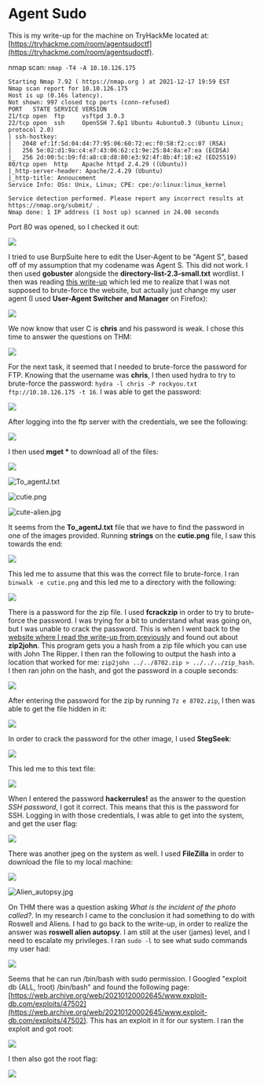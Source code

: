 # Agent Sudo

This is my write-up for the machine on TryHackMe located at: [https://tryhackme.com/room/agentsudoctf](https://tryhackme.com/room/agentsudoctf).

nmap scan: `nmap -T4 -A 10.10.126.175`

```
Starting Nmap 7.92 ( https://nmap.org ) at 2021-12-17 19:59 EST
Nmap scan report for 10.10.126.175
Host is up (0.16s latency).
Not shown: 997 closed tcp ports (conn-refused)
PORT   STATE SERVICE VERSION
21/tcp open  ftp     vsftpd 3.0.3
22/tcp open  ssh     OpenSSH 7.6p1 Ubuntu 4ubuntu0.3 (Ubuntu Linux; protocol 2.0)
| ssh-hostkey: 
|   2048 ef:1f:5d:04:d4:77:95:06:60:72:ec:f0:58:f2:cc:07 (RSA)
|   256 5e:02:d1:9a:c4:e7:43:06:62:c1:9e:25:84:8a:e7:ea (ECDSA)
|_  256 2d:00:5c:b9:fd:a8:c8:d8:80:e3:92:4f:8b:4f:18:e2 (ED25519)
80/tcp open  http    Apache httpd 2.4.29 ((Ubuntu))
|_http-server-header: Apache/2.4.29 (Ubuntu)
|_http-title: Annoucement
Service Info: OSs: Unix, Linux; CPE: cpe:/o:linux:linux_kernel

Service detection performed. Please report any incorrect results at https://nmap.org/submit/ .
Nmap done: 1 IP address (1 host up) scanned in 24.08 seconds
```

Port 80 was opened, so I checked it out:

![](<../../.gitbook/assets/image (323) (1) (1).png>)

I tried to use BurpSuite here to edit the User-Agent to be "Agent S", based off of my assumption that my codename was Agent S. This did not work. I then used **gobuster** alongside the **directory-list-2.3-small.txt** wordlist. I then was reading [this write-up](https://marcorei7.wordpress.com/2020/07/29/008-agent-sudo/) which led me to realize that I was not supposed to brute-force the website, but actually just change my user agent (I used **User-Agent Switcher and Manager** on Firefox):

![](<../../.gitbook/assets/image (331) (1) (1) (1) (1) (1) (1).png>)

We now know that user C is **chris** and his password is weak. I chose this time to answer the questions on THM:

![](<../../.gitbook/assets/image (346) (1) (1) (1) (1) (1) (1) (1) (1).png>)

For the next task, it seemed that I needed to brute-force the password for FTP. Knowing that the username was **chris**, I then used hydra to try to brute-force the password: `hydra -l chris -P rockyou.txt ftp://10.10.126.175 -t 16`. I was able to get the password:

![](<../../.gitbook/assets/image (328) (1) (1) (1) (1).png>)

After logging into the ftp server with the credentials, we see the following:

![](<../../.gitbook/assets/image (344) (1) (1) (1) (1) (1) (1) (1) (1) (1).png>)

I then used **mget \*** to download all of the files:

![](<../../.gitbook/assets/image (327) (1) (1) (1) (1) (1) (1).png>)

![To\_agentJ.txt](<../../.gitbook/assets/image (341) (1) (1) (1) (1) (1) (1) (1) (1) (1) (1) (1) (1).png>)

![cutie.png](<../../.gitbook/assets/image (332) (1) (1) (1) (1) (1) (1) (1) (1).png>)

![cute-alien.jpg](<../../.gitbook/assets/image (347) (1) (1) (1) (1) (1) (1) (1) (1).png>)

It seems from the **To\_agentJ.txt** file that we have to find the password in one of the images provided. Running **strings** on the **cutie.png** file, I saw this towards the end:

![](<../../.gitbook/assets/image (325) (1).png>)

This led me to assume that this was the correct file to brute-force. I ran `binwalk -e cutie.png` and this led me to a directory with the following:

![](<../../.gitbook/assets/image (342) (1) (1) (1) (1) (1) (1) (1) (1).png>)

There is a password for the zip file. I used **fcrackzip** in order to try to brute-force the password. I was trying for a bit to understand what was going on, but I was unable to crack the password. This is when I went back to the [website where I read the write-up from previously](https://marcorei7.wordpress.com/2020/07/29/008-agent-sudo/) and found out about **zip2john**. This program gets you a hash from a zip file which you can use with John The Ripper. I then ran the following to output the hash into a location that worked for me: `zip2john ../../8702.zip > ../../../zip_hash`. I then ran john on the hash, and got the password in a couple seconds:

![](<../../.gitbook/assets/image (338) (1) (1) (1) (1) (1) (1) (1) (1).png>)

After entering the password for the zip by running `7z e 8702.zip`, I then was able to get the file hidden in it:

![](<../../.gitbook/assets/image (340) (1) (1) (1) (1) (1) (1) (1) (1) (1) (1).png>)

In order to crack the password for the other image, I used **StegSeek**:

![](<../../.gitbook/assets/image (329) (1) (1) (1) (1) (1) (1) (1).png>)

This led me to this text file:

![](<../../.gitbook/assets/image (326) (1) (1).png>)

When I entered the password **hackerrules!** as the answer to the question _SSH password_, I got it correct. This means that this is the password for SSH. Logging in with those credentials, I was able to get into the system, and get the user flag:

![](<../../.gitbook/assets/image (348) (1) (1) (1) (1) (1) (1) (1) (1) (1).png>)

There was another jpeg on the system as well. I used **FileZilla** in order to download the file to my local machine:

![](<../../.gitbook/assets/image (345) (1) (1) (1) (1) (1) (1) (1) (1).png>)

![Alien\_autopsy.jpg](<../../.gitbook/assets/image (330) (1) (1) (1) (1) (1) (1) (1).png>)

On THM there was a question asking _What is the incident of the photo called?_. In my research I came to the conclusion it had something to do with Roswell and Aliens. I had to go back to the write-up, in order to realize the answer was **roswell alien autopsy**. I am still at the user (james) level, and I need to escalate my privileges. I ran `sudo -l` to see what sudo commands my user had:

![](<../../.gitbook/assets/image (333) (1) (1) (1) (1) (1) (1).png>)

Seems that he can run /bin/bash with sudo permission. I Googled "exploit db (ALL, !root) /bin/bash" and found the following page: [https://web.archive.org/web/20210120002645/www.exploit-db.com/exploits/47502](https://web.archive.org/web/20210120002645/www.exploit-db.com/exploits/47502). This has an exploit in it for our system. I ran the exploit and got root:

![](<../../.gitbook/assets/image (343) (1) (1) (1) (1) (1) (1).png>)

I then also got the root flag:

![](<../../.gitbook/assets/image (339) (1) (1) (1) (1) (1) (1) (1) (1) (1) (1).png>)
